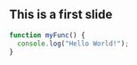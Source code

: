 ---
---

## This is a first slide

```javascript
function myFunc() {
  console.log("Hello World!");
}
```
